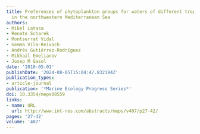 ```yaml
---
title: Preferences of phytoplankton groups for waters of different trophic status
  in the northwestern Mediterranean Sea
authors:
- Mikel Latasa
- Renate Scharek
- Montserrat Vidal
- Gemma Vila-Reixach
- Andrés Gutiérrez-Rodríguez
- Mikhail Emelianov
- Josep M Gasol
date: '2010-05-01'
publishDate: '2024-08-05T15:04:47.832194Z'
publication_types:
- article-journal
publication: '*Marine Ecology Progress Series*'
doi: 10.3354/meps08559
links:
- name: URL
  url: http://www.int-res.com/abstracts/meps/v407/p27-42/
pages: '27-42'
volume: '407'
---
```

